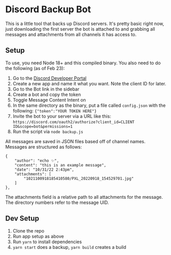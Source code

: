 # Discord Backup Bot
This is a little tool that backs up Discord servers. It's pretty basic right now, just downloading the first server the bot is attached to and grabbing
all messages and attachments from all channels it has access to.

## Setup
To use, you need Node 18+ and this compiled binary. You also need to do the following (as of Feb 23):

1. Go to the [Discord Developer Portal](https://discord.com/developers/applications)
2. Create a new app and name it what you want. Note the client ID for later.
3. Go to the Bot link in the sidebar
4. Create a bot and copy the token
5. Toggle Message Content Intent on
6. In the same directory as the binary, put a file called `config.json` with the following: `{"token":"YOUR TOKEN HERE"}`
7. Invite the bot to your server via a URL like this: `https://discord.com/oauth2/authorize?client_id=CLIENT ID&scope=bot&permissions=1`
8. Run the script via `node backup.js`

All messages are saved in JSON files based off of channel names. Messages are structured as follows:
```
{
	"author": "echo ✨",
	"content": "this is an example message",
	"date": "10/31/22 2:43pm",
	"attachments": [
		"1021100918185410580/PXL_20220918_154529701.jpg"
	]
},
```
The attachments field is a relative path to all attachments for the message. The directory numbers refer to the message UID.

## Dev Setup
1. Clone the repo
2. Run app setup as above
3. Run `yarn` to install dependencies
4. `yarn start` does a backup, `yarn build` creates a build
